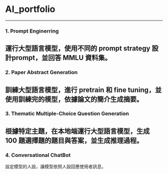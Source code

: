 # AI_portfolio
--- 
### 1. Prompt Enginerring
運行大型語言模型，使用不同的 prompt strategy 設計prompt，並回答 MMLU 資料集。
---
### 2. Paper Abstract Generation
訓練大型語言模型，進行 pretrain 和 fine tuning，並使用訓練完的模型，依據論文的簡介生成摘要。
---
### 3. Thematic Multiple-Choice Question Generation
根據特定主題，在本地端運行大型語言模型，生成 100 題選擇題的題目與答案，並生成推理過程。
---
### 4. Conversational ChatBot
設定模型的人設，讓模型依照人設回應使用者訊息。
